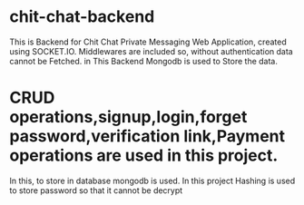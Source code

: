 # chit-chat-backend
This is Backend for Chit Chat Private Messaging Web Application, created using SOCKET.IO. Middlewares are included so, without authentication data cannot be Fetched. in This Backend Mongodb is used to Store the data.


# CRUD operations,signup,login,forget password,verification link,Payment operations are used in this project.
In this, to store in database mongodb is used. In this project Hashing is used to store password so that it cannot be decrypt
